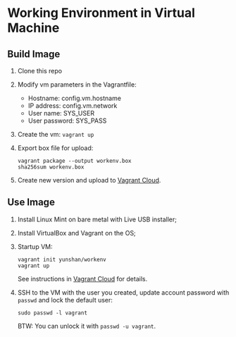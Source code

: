 # Working Environment in Virtual Machine

## Build Image

1. Clone this repo

1. Modify vm parameters in the Vagrantfile:

    * Hostname: config.vm.hostname
    * IP address: config.vm.network
    * User name: SYS_USER
    * User password: SYS_PASS

1. Create the vm: `vagrant up`

1. Export box file for upload:

    ```
    vagrant package --output workenv.box
    sha256sum workenv.box
    ```

1. Create new version and upload to [Vagrant Cloud][1].

## Use Image

1. Install Linux Mint on bare metal with Live USB installer;

1. Install VirtualBox and Vagrant on the OS;

1. Startup VM:

    ```
    vagrant init yunshan/workenv
    vagrant up
    ```

    See instructions in [Vagrant Cloud][1] for details.

1. SSH to the VM with the user you created, update account password with `passwd`
   and lock the default user:

    ```
    sudo passwd -l vagrant
    ```

    BTW: You can unlock it with `passwd -u vagrant`.

[1]: https://app.vagrantup.com/yunshan/boxes/workenv
